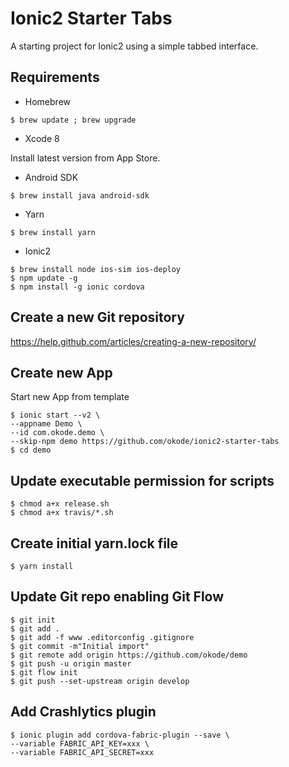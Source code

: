 Ionic2 Starter Tabs
===================

A starting project for Ionic2 using a simple tabbed interface.

Requirements
------------

* Homebrew

```
$ brew update ; brew upgrade
```

* Xcode 8

Install latest version from App Store.

* Android SDK

```
$ brew install java android-sdk
```

* Yarn

```
$ brew install yarn
```

* Ionic2

```
$ brew install node ios-sim ios-deploy
$ npm update -g
$ npm install -g ionic cordova
```

Create a new Git repository
---------------------------

https://help.github.com/articles/creating-a-new-repository/

Create new App
--------------

Start new App from template

```
$ ionic start --v2 \
--appname Demo \
--id com.okode.demo \
--skip-npm demo https://github.com/okode/ionic2-starter-tabs
$ cd demo
```

Update executable permission for scripts
----------------------------------------

```
$ chmod a+x release.sh
$ chmod a+x travis/*.sh
```

Create initial yarn.lock file
-----------------------------

```
$ yarn install
```

Update Git repo enabling Git Flow
---------------------------------

```
$ git init
$ git add .
$ git add -f www .editorconfig .gitignore
$ git commit -m"Initial import"
$ git remote add origin https://github.com/okode/demo
$ git push -u origin master
$ git flow init
$ git push --set-upstream origin develop
```

Add Crashlytics plugin
----------------------

```
$ ionic plugin add cordova-fabric-plugin --save \
--variable FABRIC_API_KEY=xxx \
--variable FABRIC_API_SECRET=xxx
```
